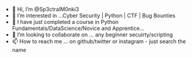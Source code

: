 - 👋 Hi, I’m @Sp3ctralM0nki3
- 👀 I’m interested in ...Cyber Security | Python | CTF | Bug Bounties
- 🌱 I have just completed a course in Python Fundamentals/DataScience/Novice and Apprentice...
- 💞️ I’m looking to collaborate on ... any beginner secuirty/scripting
- 📫 How to reach me ... on github/twitter or instagram - just search the name

<!---
Sp3ctralM0nki3/Sp3ctralM0nki3 is a ✨ special ✨ repository because its `README.md` (this file) appears on your GitHub profile.
You can click the Preview link to take a look at your changes.
--->
